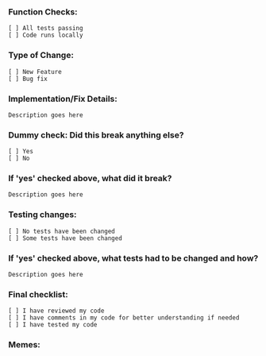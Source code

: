 ### Function Checks:

```
[ ] All tests passing
[ ] Code runs locally
```

### Type of Change:

```
[ ] New Feature
[ ] Bug fix
```

### Implementation/Fix Details:

```
Description goes here

```

### Dummy check: Did this break anything else?

```
[ ] Yes
[ ] No
```

### If 'yes' checked above, what did it break?

```
Description goes here

```

### Testing changes:

```
[ ] No tests have been changed
[ ] Some tests have been changed
```

### If 'yes' checked above, what tests had to be changed and how?

```
Description goes here

```

### Final checklist:

```
[ ] I have reviewed my code
[ ] I have comments in my code for better understanding if needed
[ ] I have tested my code
```

### Memes:
